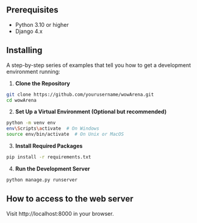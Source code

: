 ## Prerequisites
- Python 3.10 or higher
- Django 4.x

## Installing
A step-by-step series of examples that tell you how to get a development environment running:
1. **Clone the Repository**
```bash
git clone https://github.com/yourusername/wowArena.git
cd wowArena
```
2. **Set Up a Virtual Environment (Optional but recommended)**
```bash
python -m venv env
env\Scripts\activate  # On Windows
source env/bin/activate  # On Unix or MacOS
```
3. **Install Required Packages**
```bash
pip install -r requirements.txt
```
4. **Run the Development Server**
```bash
python manage.py runserver
```

## How to access to the web server
Visit http://localhost:8000 in your browser.